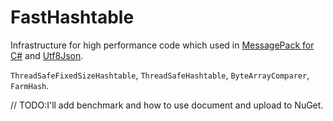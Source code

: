 ﻿FastHashtable
===
Infrastructure for high performance code which used in [MessagePack for C#](https://github.com/neuecc/MessagePack-CSharp/) and [Utf8Json](https://github.com/neuecc/Utf8Json/).

`ThreadSafeFixedSizeHashtable`, `ThreadSafeHashtable`, `ByteArrayComparer`, `FarmHash`.

// TODO:I'll add benchmark and how to use document and upload to NuGet.
